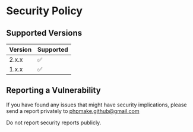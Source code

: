 # Security Policy

## Supported Versions

| Version | Supported          |
| ------- | ------------------ |
| 2.x.x   | :white_check_mark: |
| 1.x.x   | :white_check_mark: |

## Reporting a Vulnerability

If you have found any issues that might have security implications, please send a report privately to <phpmake.github@gmail.com>

Do not report security reports publicly.
